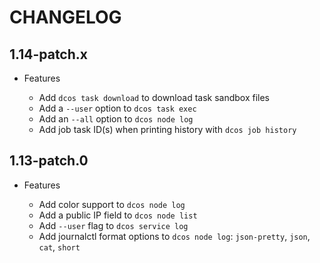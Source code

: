 # CHANGELOG

## 1.14-patch.x

* Features

  * Add `dcos task download` to download task sandbox files
  * Add a `--user` option to `dcos task exec`
  * Add an `--all` option to `dcos node log`
  * Add job task ID(s) when printing history with `dcos job history`

## 1.13-patch.0

* Features

  * Add color support to `dcos node log`
  * Add a public IP field to `dcos node list`
  * Add `--user` flag to `dcos service log`
  * Add journalctl format options to `dcos node log`: `json-pretty`, `json`, `cat`, `short`
